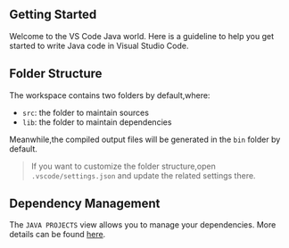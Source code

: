 ## Getting Started

Welcome to the VS Code Java world. Here is a guideline to help you get started to write Java code in Visual Studio Code.

## Folder Structure

The workspace contains two folders by default,where:

- `src`: the folder to maintain sources
- `lib`: the folder to maintain dependencies

Meanwhile,the compiled output files will be generated in the `bin` folder by default.

> If you want to customize the folder structure,open `.vscode/settings.json` and update the related settings there.

## Dependency Management

The `JAVA PROJECTS` view allows you to manage your dependencies. More details can be found [here](https://github.com/microsoft/vscode-java-dependency#manage-dependencies).
